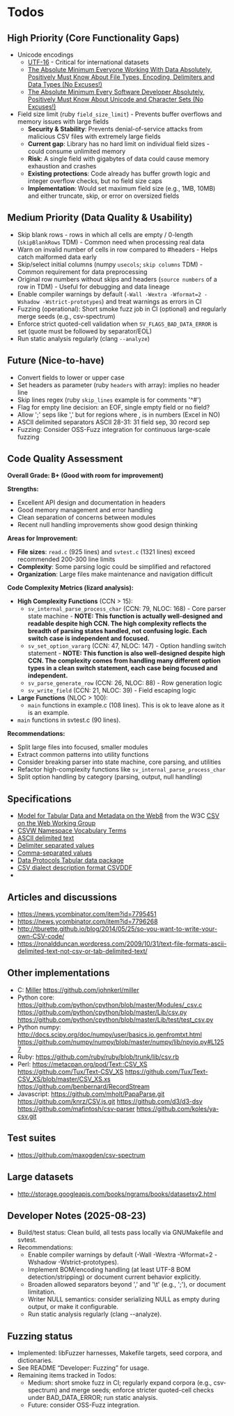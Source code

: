 # Todos #

## High Priority (Core Functionality Gaps) ##

* Unicode encodings
  * [UTF-16](https://en.wikipedia.org/wiki/UTF-16) - Critical for international datasets
  * [The Absolute Minimum Everyone Working With Data Absolutely, Positively Must Know About File Types, Encoding, Delimiters and Data Types (No Excuses!)](https://theonemanitdepartment.wordpress.com/2014/12/15/the-absolute-minimum-everyone-working-with-data-absolutely-positively-must-know-about-file-types-encoding-delimiters-and-data-types-no-excuses/)
  * [The Absolute Minimum Every Software Developer Absolutely, Positively Must Know About Unicode and Character Sets (No Excuses!)](http://www.joelonsoftware.com/articles/Unicode.html)
* Field size limit (ruby `field_size_limit`) - Prevents buffer overflows and memory issues with large fields
  * **Security & Stability**: Prevents denial-of-service attacks from malicious CSV files with extremely large fields
  * **Current gap**: Library has no hard limit on individual field sizes - could consume unlimited memory
  * **Risk**: A single field with gigabytes of data could cause memory exhaustion and crashes
  * **Existing protections**: Code already has buffer growth logic and integer overflow checks, but no field size caps
  * **Implementation**: Would set maximum field size (e.g., 1MB, 10MB) and either truncate, skip, or error on oversized fields

## Medium Priority (Data Quality & Usability) ##

* Skip blank rows - rows in which all cells are empty / 0-length (`skipBlankRows` TDM) - Common need when processing real data
* Warn on invalid number of cells in row compared to #headers - Helps catch malformed data early
* Skip/select initial columns (numpy `usecols`; `skip columns` TDM) - Common requirement for data preprocessing
* Original row numbers without skips and headers (`source numbers` of a row in TDM) - Useful for debugging and data lineage
* Enable compiler warnings by default (`-Wall -Wextra -Wformat=2 -Wshadow -Wstrict-prototypes`) and treat warnings as errors in CI
* Fuzzing (operational): Short smoke fuzz job in CI (optional) and regularly merge seeds (e.g., csv-spectrum)
* Enforce strict quoted-cell validation when `SV_FLAGS_BAD_DATA_ERROR` is set (quote must be followed by separator/EOL)
* Run static analysis regularly (clang `--analyze`)

## Future (Nice-to-have) ##

* Convert fields to lower or upper case
* Set headers as parameter (ruby `headers` with array): implies no header line
* Skip lines regex (ruby `skip_lines` example is for comments '^#')
* Flag for empty line decision: an EOF, single empty field or no field?
* Allow ';' seps like ',' but for regions where , is in numbers (Excel in NO)
* ASCII delimited separators ASCII 28-31: 31 field sep, 30 record sep
* Fuzzing: Consider OSS-Fuzz integration for continuous large-scale fuzzing

## Code Quality Assessment ##

**Overall Grade: B+ (Good with room for improvement)**

**Strengths:**

* Excellent API design and documentation in headers
* Good memory management and error handling
* Clean separation of concerns between modules
* Recent null handling improvements show good design thinking

**Areas for Improvement:**

* **File sizes**: `read.c` (925 lines) and `svtest.c` (1321 lines) exceed recommended 200-300 line limits
* **Complexity**: Some parsing logic could be simplified and refactored
* **Organization**: Large files make maintenance and navigation difficult

**Code Complexity Metrics (lizard analysis):**

* **High Complexity Functions** (CCN > 15):
  * `sv_internal_parse_process_char` (CCN: 79, NLOC: 168) - Core parser state machine - **NOTE: This function is actually well-designed and readable despite high CCN. The high complexity reflects the breadth of parsing states handled, not confusing logic. Each switch case is independent and focused.**
  * `sv_set_option_vararg` (CCN: 47, NLOC: 147) - Option handling switch statement - **NOTE: This function is also well-designed despite high CCN. The complexity comes from handling many different option types in a clean switch statement, each case being focused and independent.**
  * `sv_parse_generate_row` (CCN: 26, NLOC: 88) - Row generation logic
  * `sv_write_field` (CCN: 21, NLOC: 39) - Field escaping logic
* **Large Functions** (NLOC > 100):
  * `main` functions in example.c (108 lines). This is ok to leave alone as it is an example.
* `main` functions in svtest.c (90 lines).

**Recommendations:**

* Split large files into focused, smaller modules
* Extract common patterns into utility functions
* Consider breaking parser into state machine, core parsing, and utilities
* Refactor high-complexity functions like `sv_internal_parse_process_char`
* Split option handling by category (parsing, output, null handling)

## Specifications ##

* [Model for Tabular Data and Metadata on the Web][1][8]
from the W3C [CSV on the Web Working Group][2]
* [CSVW Namespace Vocabulary Terms][9]
* [ASCII delimited text][3]
* [Delimiter separated values][4]
* [Comma-separated values][5]
* [Data Protocols Tabular data package][6]
* [CSV dialect description format CSVDDF][7]
*

## Articles and discussions ##

* <https://news.ycombinator.com/item?id=7795451>
* <https://news.ycombinator.com/item?id=7796268>
* <http://tburette.github.io/blog/2014/05/25/so-you-want-to-write-your-own-CSV-code/>
* <https://ronaldduncan.wordpress.com/2009/10/31/text-file-formats-ascii-delimited-text-not-csv-or-tab-delimited-text/>

## Other implementations ##

* C:
  [Miller](http://johnkerl.org/miller/doc/index.html)
  <https://github.com/johnkerl/miller>
* Python core:
  <https://github.com/python/cpython/blob/master/Modules/_csv.c>
  <https://github.com/python/cpython/blob/master/Lib/csv.py>
  <https://github.com/python/cpython/blob/master/Lib/test/test_csv.py>
* Python numpy: <http://docs.scipy.org/doc/numpy/user/basics.io.genfromtxt.html>
  <https://github.com/numpy/numpy/blob/master/numpy/lib/npyio.py#L1257>
* Ruby: <https://github.com/ruby/ruby/blob/trunk/lib/csv.rb>
* Perl: <https://metacpan.org/pod/Text::CSV_XS>
  <https://github.com/Tux/Text-CSV_XS>
  <https://github.com/Tux/Text-CSV_XS/blob/master/CSV_XS.xs>
  <https://github.com/benbernard/RecordStream>
* Javascript: <https://github.com/mholt/PapaParse.git>
  <https://github.com/knrz/CSV.js.git>
  <https://github.com/d3/d3-dsv>
  <https://github.com/mafintosh/csv-parser>
  <https://github.com/koles/ya-csv.git>

## Test suites ##

* <https://github.com/maxogden/csv-spectrum>

## Large datasets ##

* <http://storage.googleapis.com/books/ngrams/books/datasetsv2.html>

[1]: http://www.w3.org/TR/tabular-data-model/
[2]: http://www.w3.org/2013/csvw/wiki/Main_Page
[3]: https://en.wikipedia.org/wiki/Delimiter#ASCII_delimited_text
[4]: https://en.wikipedia.org/wiki/Delimiter-separated_values
[5]: https://en.wikipedia.org/wiki/Comma-separated_values
[6]: http://dataprotocols.org/tabular-data-package/#csv-files
[7]: http://dataprotocols.org/csv-dialect/
[8]: http://www.w3.org/TR/tabular-metadata/
[9]: http://www.w3.org/ns/csvw

## Developer Notes (2025-08-23)

- Build/test status: Clean build, all tests pass locally via GNUMakefile and svtest.
- Recommendations:
  - Enable compiler warnings by default (-Wall -Wextra -Wformat=2 -Wshadow -Wstrict-prototypes).
  - Implement BOM/encoding handling (at least UTF-8 BOM detection/stripping) or document current behavior explicitly.
  - Broaden allowed separators beyond ',' and '\t' (e.g., ';'), or document limitation.
  - Writer NULL semantics: consider serializing NULL as empty during output, or make it configurable.
  - Run static analysis regularly (clang --analyze).

## Fuzzing status

- Implemented: libFuzzer harnesses, Makefile targets, seed corpora, and dictionaries.
- See README “Developer: Fuzzing” for usage.
- Remaining items tracked in Todos:
  - Medium: short smoke fuzz in CI; regularly expand corpora (e.g., csv-spectrum) and merge seeds; enforce stricter quoted-cell checks under BAD_DATA_ERROR; run static analysis.
  - Future: consider OSS-Fuzz integration.
